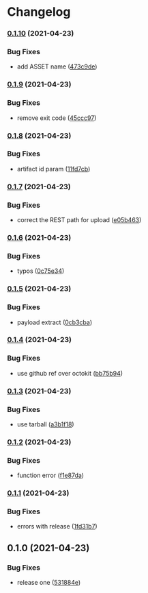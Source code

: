 # Changelog

### [0.1.10](https://www.github.com/kameshsampath/fruits-app/compare/v0.1.9...v0.1.10) (2021-04-23)


### Bug Fixes

* add ASSET name ([473c9de](https://www.github.com/kameshsampath/fruits-app/commit/473c9de708343fcf30f98b0c9761ddd0fd7c0fb5))

### [0.1.9](https://www.github.com/kameshsampath/fruits-app/compare/v0.1.8...v0.1.9) (2021-04-23)


### Bug Fixes

* remove exit code ([45ccc97](https://www.github.com/kameshsampath/fruits-app/commit/45ccc975dbc462d7dc17638020445da776b48f58))

### [0.1.8](https://www.github.com/kameshsampath/fruits-app/compare/v0.1.7...v0.1.8) (2021-04-23)


### Bug Fixes

* artifact id param ([11fd7cb](https://www.github.com/kameshsampath/fruits-app/commit/11fd7cb082ea8c1c3d9010f54c75db1845621645))

### [0.1.7](https://www.github.com/kameshsampath/fruits-app/compare/v0.1.6...v0.1.7) (2021-04-23)


### Bug Fixes

* correct the REST path for upload ([e05b463](https://www.github.com/kameshsampath/fruits-app/commit/e05b4630e6f66e6ff58b0d0bb577e1a1be70d151))

### [0.1.6](https://www.github.com/kameshsampath/fruits-app/compare/v0.1.5...v0.1.6) (2021-04-23)


### Bug Fixes

* typos ([0c75e34](https://www.github.com/kameshsampath/fruits-app/commit/0c75e342af2eb815f3ef34e8c7530a503412e465))

### [0.1.5](https://www.github.com/kameshsampath/fruits-app/compare/v0.1.4...v0.1.5) (2021-04-23)


### Bug Fixes

* payload extract ([0cb3cba](https://www.github.com/kameshsampath/fruits-app/commit/0cb3cbad5442f6811b120f5db283c1cb2710cded))

### [0.1.4](https://www.github.com/kameshsampath/fruits-app/compare/v0.1.3...v0.1.4) (2021-04-23)


### Bug Fixes

* use github ref over octokit ([bb75b94](https://www.github.com/kameshsampath/fruits-app/commit/bb75b94d94e4d3d6f4acd70b30c80dcc756aa516))

### [0.1.3](https://www.github.com/kameshsampath/fruits-app/compare/v0.1.2...v0.1.3) (2021-04-23)


### Bug Fixes

* use tarball ([a3b1f18](https://www.github.com/kameshsampath/fruits-app/commit/a3b1f182c6d9146b67db6eb2e4eab88fb5ee6063))

### [0.1.2](https://www.github.com/kameshsampath/fruits-app/compare/v0.1.1...v0.1.2) (2021-04-23)


### Bug Fixes

* function error ([f1e87da](https://www.github.com/kameshsampath/fruits-app/commit/f1e87da79bae0b312b38e463f2043ceb4dc3dc99))

### [0.1.1](https://www.github.com/kameshsampath/fruits-app/compare/v0.1.0...v0.1.1) (2021-04-23)


### Bug Fixes

* errors with release ([1fd31b7](https://www.github.com/kameshsampath/fruits-app/commit/1fd31b7c9dfd322888a479f4894b7e0449365ed2))

## 0.1.0 (2021-04-23)


### Bug Fixes

* release one ([531884e](https://www.github.com/kameshsampath/fruits-app/commit/531884e8c1113db245a7b5e36403aff3b44a5bba))
